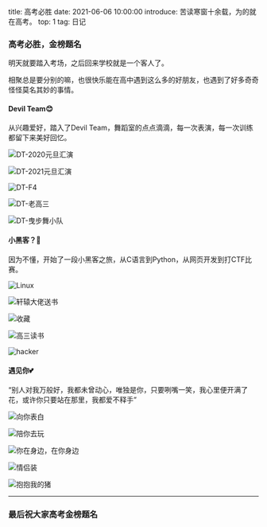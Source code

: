 title: 高考必胜
date: 2021-06-06 10:00:00
introduce: 苦读寒窗十余载，为的就在高考。
top: 1
tag: 日记

### 高考必胜，金榜题名
明天就要踏入考场，之后回来学校就是一个客人了。

相聚总是要分别的嘛，也很快乐能在高中遇到这么多的好朋友，也遇到了好多奇奇怪怪莫名其妙的事情。

#### Devil Team😊
从兴趣爱好，踏入了Devil Team，舞蹈室的点点滴滴，每一次表演，每一次训练都留下来美好回忆。

![DT-2020元旦汇演](/static/img/college-entrance-examination/devil-team-5.jpg)

![DT-2021元旦汇演](/static/img/college-entrance-examination/devil-team-1.jpg)

![DT-F4](/static/img/college-entrance-examination/devil-team-2.jpg)

![DT-老高三](/static/img/college-entrance-examination/devil-team-3.jpg)

![DT-曳步舞小队](/static/img/college-entrance-examination/devil-team-4.jpg)

#### 小黑客？🤔
因为不懂，开始了一段小黑客之旅，从C语言到Python，从网页开发到打CTF比赛。

![Linux](/static/img/college-entrance-examination/pg-computer.jpg)

![轩辕大佬送书](/static/img/college-entrance-examination/pg-book-3.jpg)

![收藏](/static/img/college-entrance-examination/pg-book-1.jpeg)

![高三读书](/static/img/college-entrance-examination/pg-book-2.jpg)

![hacker](/static/img/college-entrance-examination/pg-hacker.jpg)

#### 遇见你💕
“别人对我万般好，我都未曾动心，唯独是你，只要咧嘴一笑，我心里便开满了花，或许你只要站在那里，我都爱不释手” 

![向你表白](/static/img/college-entrance-examination/honey-confession.jpg)

![陪你去玩](/static/img/college-entrance-examination/honey-cycling.jpg)

![你在身边，在你身边](/static/img/college-entrance-examination/honey-you-and-me.jpg)

![情侣装](/static/img/college-entrance-examination/honey-couple-outfit.jpg)

![抱抱我的猪](/static/img/college-entrance-examination/honey-hug.jpg)

---

### 最后祝大家高考金榜题名

